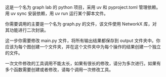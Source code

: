这是一个名为 graph lab 的 python 项目，采用 uv 和 pyproject.toml 管理依赖。用 uv sync 安装依赖，用 uv run 运行某个脚本文件。

你需要调用的主要是一个名为 graph.py 的文件，该文件使用 NetworkX 库，对其功能进行二次封装。

这一步你需要修改 main.py 文件，将所有输出结果都保存到 output 文件夹中。你应该为每个图创建一个文件夹，并在这个文件夹中为每个操作的结果创建一个独立的文件。

一次文件修改的工具调用不能太长，如果有很长的修改，请分为多次进行。如果有多个函数需要创建或者修改，请每个调用一次修改工具。
